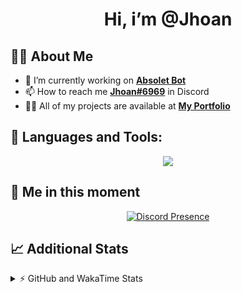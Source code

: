<h1 align="center">Hi, i’m @Jhoan</h1>

## 🙋‍♂️ About Me

- 🔭 I’m currently working on **[Absolet Bot](https://strider.cloud)**
- 📫 How to reach me **[Jhoan#6969](https://jhoan.monster/)** in Discord
- 👨‍💻 All of my projects are available at **[My Portfolio](https://jhoan.monster)**

## 🚀 Languages and Tools:
<p align="center">
  <a href="https://skillicons.dev">
    <img src="https://skillicons.dev/icons?i=js,ts,html,css,bootstrap,nodejs,express,vscode,neovim,vim,atom,cloudflare,git,github,discord,bots,linux,mongodb,nginx,redis,wordpress,heroku&perline=11" />
  </a>
</p>
  
## 👤 Me in this moment
<p align="center">
    <a href="https://discord.com/users/612460795124776960" target="_blank" rel="nofollow">
        <img src="https://lanyard-profile-readme.vercel.app/api/612460795124776960?idleMessage=Probably%20coding%20Absolet..." alt="Discord Presence" align="center">
    </a>
</p>

## 📈 Additional Stats
<details>
    <summary>⚡ GitHub and WakaTime Stats</summary>
    <br/>

<!--START_SECTION:waka-->
![Code Time](http://img.shields.io/badge/Code%20Time-449%20hrs%2039%20mins-blue)

**🐱 My GitHub Data** 

> 🏆 905 Contributions in the Year 2022
 > 
> 📦 123.8 kB Used in GitHub's Storage 
 > 
> 💼 Opted to Hire
 > 
> 📜 4 Public Repositories 
 > 
> 🔑 34 Private Repositories  
 > 
**I'm an Early 🐤** 

```text
🌞 Morning    78 commits     ██░░░░░░░░░░░░░░░░░░░░░░░   10.76% 
🌆 Daytime    328 commits    ███████████░░░░░░░░░░░░░░   45.24% 
🌃 Evening    290 commits    ██████████░░░░░░░░░░░░░░░   40.0% 
🌙 Night      29 commits     █░░░░░░░░░░░░░░░░░░░░░░░░   4.0%

```
📅 **I'm Most Productive on Monday** 

```text
Monday       132 commits    ████░░░░░░░░░░░░░░░░░░░░░   18.21% 
Tuesday      110 commits    ███░░░░░░░░░░░░░░░░░░░░░░   15.17% 
Wednesday    129 commits    ████░░░░░░░░░░░░░░░░░░░░░   17.79% 
Thursday     73 commits     ██░░░░░░░░░░░░░░░░░░░░░░░   10.07% 
Friday       84 commits     ███░░░░░░░░░░░░░░░░░░░░░░   11.59% 
Saturday     129 commits    ████░░░░░░░░░░░░░░░░░░░░░   17.79% 
Sunday       68 commits     ██░░░░░░░░░░░░░░░░░░░░░░░   9.38%

```


📊 **This Week I Spent My Time On** 

```text
⌚︎ Time Zone: America/Bogota

💬 Programming Languages: 
JavaScript               4 hrs 15 mins       ████████████████████░░░░░   80.56% 
YAML                     49 mins             ████░░░░░░░░░░░░░░░░░░░░░   15.52% 
JSON                     8 mins              ░░░░░░░░░░░░░░░░░░░░░░░░░   2.79% 
TypeScript               3 mins              ░░░░░░░░░░░░░░░░░░░░░░░░░   1.13%

🔥 Editors: 
VS Code                  5 hrs 17 mins       █████████████████████████   100.0%

🐱‍💻 Projects: 
Absolet-Bot              5 hrs 17 mins       █████████████████████████   100.0%

💻 Operating System: 
Linux                    5 hrs 17 mins       █████████████████████████   100.0%

```

**I Mostly Code in JavaScript** 

```text
JavaScript               17 repos            █████████████████░░░░░░░░   68.0% 
Java                     3 repos             ███░░░░░░░░░░░░░░░░░░░░░░   12.0% 
TypeScript               2 repos             ██░░░░░░░░░░░░░░░░░░░░░░░   8.0% 
Shell                    1 repo              █░░░░░░░░░░░░░░░░░░░░░░░░   4.0% 
CSS                      1 repo              █░░░░░░░░░░░░░░░░░░░░░░░░   4.0%

```



 Last Updated on 10/10/2022 13:55:59 UTC
<!--END_SECTION:waka-->
</details>
